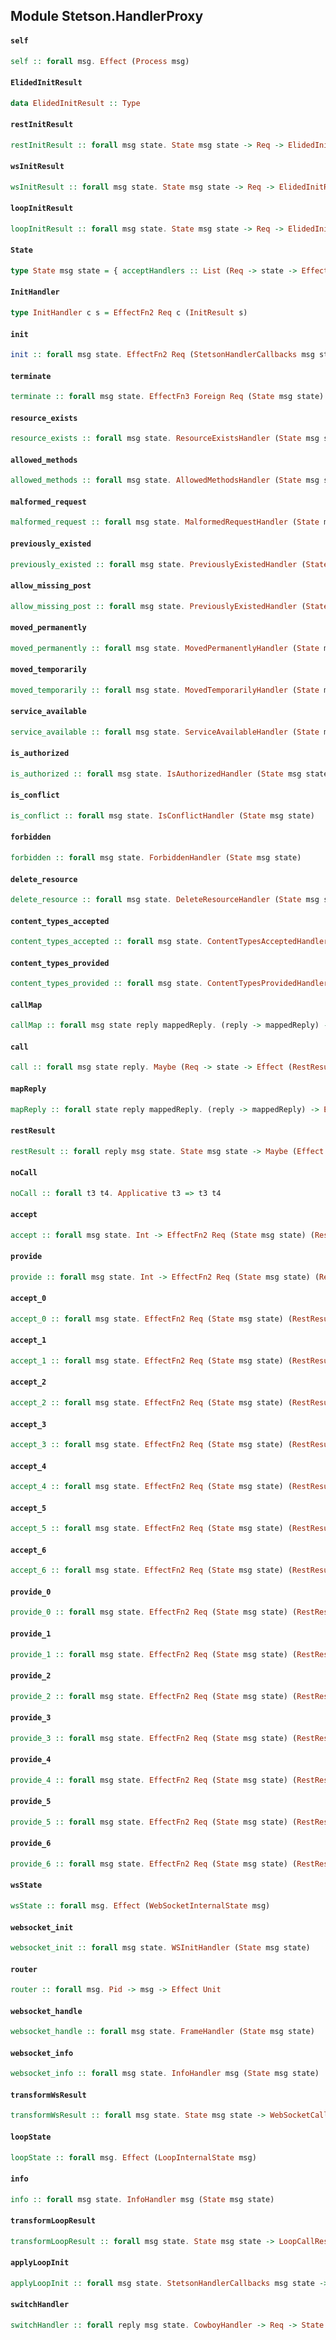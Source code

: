 ## Module Stetson.HandlerProxy

#### `self`

``` purescript
self :: forall msg. Effect (Process msg)
```

#### `ElidedInitResult`

``` purescript
data ElidedInitResult :: Type
```

#### `restInitResult`

``` purescript
restInitResult :: forall msg state. State msg state -> Req -> ElidedInitResult
```

#### `wsInitResult`

``` purescript
wsInitResult :: forall msg state. State msg state -> Req -> ElidedInitResult
```

#### `loopInitResult`

``` purescript
loopInitResult :: forall msg state. State msg state -> Req -> ElidedInitResult
```

#### `State`

``` purescript
type State msg state = { acceptHandlers :: List (Req -> state -> Effect (RestResult Boolean state)), handler :: StetsonHandlerCallbacks msg state, innerState :: state, provideHandlers :: List (Req -> state -> Effect (RestResult String state)) }
```

#### `InitHandler`

``` purescript
type InitHandler c s = EffectFn2 Req c (InitResult s)
```

#### `init`

``` purescript
init :: forall msg state. EffectFn2 Req (StetsonHandlerCallbacks msg state) ElidedInitResult
```

#### `terminate`

``` purescript
terminate :: forall msg state. EffectFn3 Foreign Req (State msg state) Atom
```

#### `resource_exists`

``` purescript
resource_exists :: forall msg state. ResourceExistsHandler (State msg state)
```

#### `allowed_methods`

``` purescript
allowed_methods :: forall msg state. AllowedMethodsHandler (State msg state)
```

#### `malformed_request`

``` purescript
malformed_request :: forall msg state. MalformedRequestHandler (State msg state)
```

#### `previously_existed`

``` purescript
previously_existed :: forall msg state. PreviouslyExistedHandler (State msg state)
```

#### `allow_missing_post`

``` purescript
allow_missing_post :: forall msg state. PreviouslyExistedHandler (State msg state)
```

#### `moved_permanently`

``` purescript
moved_permanently :: forall msg state. MovedPermanentlyHandler (State msg state)
```

#### `moved_temporarily`

``` purescript
moved_temporarily :: forall msg state. MovedTemporarilyHandler (State msg state)
```

#### `service_available`

``` purescript
service_available :: forall msg state. ServiceAvailableHandler (State msg state)
```

#### `is_authorized`

``` purescript
is_authorized :: forall msg state. IsAuthorizedHandler (State msg state)
```

#### `is_conflict`

``` purescript
is_conflict :: forall msg state. IsConflictHandler (State msg state)
```

#### `forbidden`

``` purescript
forbidden :: forall msg state. ForbiddenHandler (State msg state)
```

#### `delete_resource`

``` purescript
delete_resource :: forall msg state. DeleteResourceHandler (State msg state)
```

#### `content_types_accepted`

``` purescript
content_types_accepted :: forall msg state. ContentTypesAcceptedHandler (State msg state)
```

#### `content_types_provided`

``` purescript
content_types_provided :: forall msg state. ContentTypesProvidedHandler (State msg state)
```

#### `callMap`

``` purescript
callMap :: forall msg state reply mappedReply. (reply -> mappedReply) -> Maybe (Req -> state -> Effect (RestResult reply state)) -> Req -> (State msg state) -> Effect (RestResult mappedReply (State msg state))
```

#### `call`

``` purescript
call :: forall msg state reply. Maybe (Req -> state -> Effect (RestResult reply state)) -> Req -> State msg state -> Effect (RestResult reply (State msg state))
```

#### `mapReply`

``` purescript
mapReply :: forall state reply mappedReply. (reply -> mappedReply) -> Effect (RestResult reply state) -> Effect (RestResult mappedReply state)
```

#### `restResult`

``` purescript
restResult :: forall reply msg state. State msg state -> Maybe (Effect (RestResult reply state)) -> Effect (RestResult reply (State msg state))
```

#### `noCall`

``` purescript
noCall :: forall t3 t4. Applicative t3 => t3 t4
```

#### `accept`

``` purescript
accept :: forall msg state. Int -> EffectFn2 Req (State msg state) (RestResult Boolean (State msg state))
```

#### `provide`

``` purescript
provide :: forall msg state. Int -> EffectFn2 Req (State msg state) (RestResult String (State msg state))
```

#### `accept_0`

``` purescript
accept_0 :: forall msg state. EffectFn2 Req (State msg state) (RestResult Boolean (State msg state))
```

#### `accept_1`

``` purescript
accept_1 :: forall msg state. EffectFn2 Req (State msg state) (RestResult Boolean (State msg state))
```

#### `accept_2`

``` purescript
accept_2 :: forall msg state. EffectFn2 Req (State msg state) (RestResult Boolean (State msg state))
```

#### `accept_3`

``` purescript
accept_3 :: forall msg state. EffectFn2 Req (State msg state) (RestResult Boolean (State msg state))
```

#### `accept_4`

``` purescript
accept_4 :: forall msg state. EffectFn2 Req (State msg state) (RestResult Boolean (State msg state))
```

#### `accept_5`

``` purescript
accept_5 :: forall msg state. EffectFn2 Req (State msg state) (RestResult Boolean (State msg state))
```

#### `accept_6`

``` purescript
accept_6 :: forall msg state. EffectFn2 Req (State msg state) (RestResult Boolean (State msg state))
```

#### `provide_0`

``` purescript
provide_0 :: forall msg state. EffectFn2 Req (State msg state) (RestResult String (State msg state))
```

#### `provide_1`

``` purescript
provide_1 :: forall msg state. EffectFn2 Req (State msg state) (RestResult String (State msg state))
```

#### `provide_2`

``` purescript
provide_2 :: forall msg state. EffectFn2 Req (State msg state) (RestResult String (State msg state))
```

#### `provide_3`

``` purescript
provide_3 :: forall msg state. EffectFn2 Req (State msg state) (RestResult String (State msg state))
```

#### `provide_4`

``` purescript
provide_4 :: forall msg state. EffectFn2 Req (State msg state) (RestResult String (State msg state))
```

#### `provide_5`

``` purescript
provide_5 :: forall msg state. EffectFn2 Req (State msg state) (RestResult String (State msg state))
```

#### `provide_6`

``` purescript
provide_6 :: forall msg state. EffectFn2 Req (State msg state) (RestResult String (State msg state))
```

#### `wsState`

``` purescript
wsState :: forall msg. Effect (WebSocketInternalState msg)
```

#### `websocket_init`

``` purescript
websocket_init :: forall msg state. WSInitHandler (State msg state)
```

#### `router`

``` purescript
router :: forall msg. Pid -> msg -> Effect Unit
```

#### `websocket_handle`

``` purescript
websocket_handle :: forall msg state. FrameHandler (State msg state)
```

#### `websocket_info`

``` purescript
websocket_info :: forall msg state. InfoHandler msg (State msg state)
```

#### `transformWsResult`

``` purescript
transformWsResult :: forall msg state. State msg state -> WebSocketCallResult state -> Effect (CallResult (State msg state))
```

#### `loopState`

``` purescript
loopState :: forall msg. Effect (LoopInternalState msg)
```

#### `info`

``` purescript
info :: forall msg state. InfoHandler msg (State msg state)
```

#### `transformLoopResult`

``` purescript
transformLoopResult :: forall msg state. State msg state -> LoopCallResult state -> Effect (InfoResult (State msg state))
```

#### `applyLoopInit`

``` purescript
applyLoopInit :: forall msg state. StetsonHandlerCallbacks msg state -> Req -> state -> Effect state
```

#### `switchHandler`

``` purescript
switchHandler :: forall reply msg state. CowboyHandler -> Req -> State msg state -> Effect (RestResult reply (State msg state))
```


